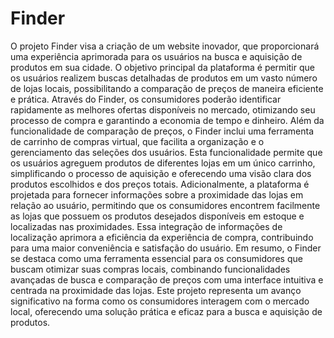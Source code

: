 # Finder
 O projeto Finder visa a criação de um website inovador, que proporcionará uma experiência aprimorada para os usuários na busca e aquisição de produtos em sua cidade. O objetivo principal da plataforma é permitir que os usuários realizem buscas detalhadas de produtos em um vasto número de lojas locais, possibilitando a comparação de preços de maneira eficiente e prática. Através do Finder, os consumidores poderão identificar rapidamente as melhores ofertas disponíveis no mercado, otimizando seu processo de compra e garantindo a economia de tempo e dinheiro. Além da funcionalidade de comparação de preços, o Finder inclui uma ferramenta de carrinho de compras virtual, que facilita a organização e o gerenciamento das seleções dos usuários. Esta funcionalidade permite que os usuários agreguem produtos de diferentes lojas em um único carrinho, simplificando o processo de aquisição e oferecendo uma visão clara dos produtos escolhidos e dos preços totais. Adicionalmente, a plataforma é projetada para fornecer informações sobre a proximidade das lojas em relação ao usuário, permitindo que os consumidores encontrem facilmente as lojas que possuem os produtos desejados disponíveis em estoque e localizadas nas proximidades. Essa integração de informações de localização aprimora a eficiência da experiência de compra, contribuindo para uma maior conveniência e satisfação do usuário. Em resumo, o Finder se destaca como uma ferramenta essencial para os consumidores que buscam otimizar suas compras locais, combinando funcionalidades avançadas de busca e comparação de preços com uma interface intuitiva e centrada na proximidade das lojas. Este projeto representa um avanço significativo na forma como os consumidores interagem com o mercado local, oferecendo uma solução prática e eficaz para a busca e aquisição de produtos.
